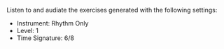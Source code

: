 Listen to and audiate the exercises generated with the following settings:

* Instrument: Rhythm Only
* Level: 1
* Time Signature: 6/8